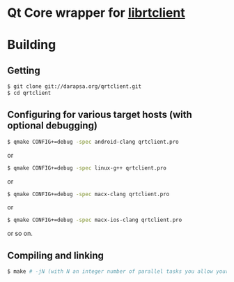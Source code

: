 # Qt Core wrapper for [librtclient](http://darapsa.org/librtclient)

# Building

## Getting

```sh
$ git clone git://darapsa.org/qrtclient.git
$ cd qrtclient
```

## Configuring for various target hosts (with optional debugging)

```sh
$ qmake CONFIG+=debug -spec android-clang qrtclient.pro
```

or

```sh
$ qmake CONFIG+=debug -spec linux-g++ qrtclient.pro
```

or

```sh
$ qmake CONFIG+=debug -spec macx-clang qrtclient.pro
```

or

```sh
$ qmake CONFIG+=debug -spec macx-ios-clang qrtclient.pro
```

or so on.

## Compiling and linking

```sh
$ make # -jN (with N an integer number of parallel tasks you allow your computer to run for compiling this)
```

